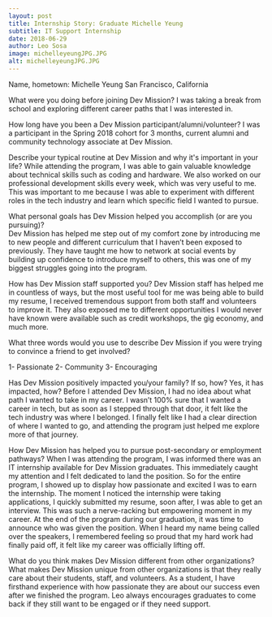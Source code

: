 ```yaml
---
layout: post
title: Internship Story: Graduate Michelle Yeung
subtitle: IT Support Internship
date: 2018-06-29
author: Leo Sosa
image: michelleyeungJPG.JPG
alt: michelleyeungJPG.JPG
---
```

Name, hometown: 
Michelle Yeung
San Francisco, California

What were you doing before joining Dev Mission?
I was taking a break from school and exploring different career paths that I was interested in.
 
How long have you been a Dev Mission participant/alumni/volunteer? 
I was a participant in the Spring 2018 cohort for 3 months, current alumni and community technology associate at Dev Mission.
 
Describe your typical routine at Dev Mission and why it's important in your life?
While attending the program, I was able to gain valuable knowledge about technical skills such as coding and hardware. We also worked on our professional development skills every week, which was very useful to me. This was important to me because I was able to experiment with different roles in the tech industry and learn which specific field I wanted to pursue. 
 
What personal goals has Dev Mission helped you accomplish (or are you pursuing)?  
Dev Mission has helped me step out of my comfort zone by introducing me to new people and different curriculum that I haven’t been exposed to previously. They have taught me how to network at social events by building up confidence to introduce myself to others, this was one of my biggest struggles going into the program. 

How has Dev Mission staff supported you?
Dev Mission staff has helped me in countless of ways, but the most useful tool for me was being able to build my resume, I received tremendous support from both staff and volunteers to improve it. They also exposed me to different opportunities I would never have known were available such as credit workshops, the gig economy, and much more. 
 
What three words would you use to describe Dev Mission if you were trying to convince a friend to get involved?

1- Passionate
2- Community
3- Encouraging
 
Has Dev Mission positively impacted you/your family?  If so, how? Yes, it has impacted, how?
Before I attended Dev Mission, I had no idea about what path I wanted to take in my career. I wasn’t 100% sure that I wanted a career in tech, but as soon as I stepped through that door, it felt like the tech industry was where I belonged. I finally felt like I had a clear direction of where I wanted to go, and attending the program just helped me explore more of that journey. 

How Dev Mission has helped you to pursue post-secondary or employment pathways?
When I was attending the program, I was informed there was an IT internship available for Dev Mission graduates. This immediately caught my attention and I felt dedicated to land the position. So for the entire program, I showed up to display how passionate and excited I was to earn the internship. The moment I noticed the internship were taking applications, I quickly submitted my resume, soon after, I was able to get an interview. This was such a nerve-racking but empowering moment in my career. At the end of the program during our graduation, it was time to announce who was given the position. When I heard my name being called over the speakers, I remembered feeling so proud that my hard work had finally paid off, it felt like my career was officially lifting off.

What do you think makes Dev Mission different from other organizations?
What makes Dev Mission unique from other organizations is that they really care about their students, staff, and volunteers. As a student, I have firsthand experience with how passionate they are about our success even after we finished the program. Leo always encourages graduates to come back if they still want to be engaged or if they need support.
